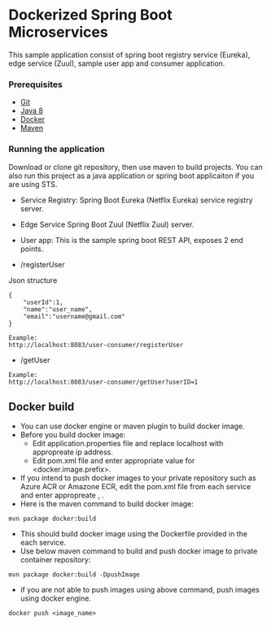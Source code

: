 # Dockerized Spring Boot Microservices

This sample application consist of spring boot registry service (Eureka), edge service (Zuul), sample user app and consumer application. 



### Prerequisites

- [Git](http://git-scm.com/downloads)
- [Java 8](http://www.oracle.com/technetwork/java/javase/downloads/jdk8-downloads-2133151.html)
- [Docker]( https://docs.docker.com/engine/installation/ )
- [Maven](https://maven.apache.org/install.html)

### Running the application

Download or clone git repository, then use maven to build projects. You can also run this project as a java application or spring boot applicaiton if you are using STS. 

- Service Registry:
Spring Boot Eureka (Netflix Eureka) service registry server.
- Edge Service
Spring Boot Zuul (Netflix Zuul) server. 
- User app:
This is the sample spring boot REST API, exposes 2 end points. 

 - /registerUser

Json structure

```
{
	"userId":1,
	"name":"user_name",
	"email":"username@gmail.com"	
}

Example:
http://localhost:8083/user-consumer/registerUser

```
 - /getUser

```
Example:
http://localhost:8083/user-consumer/getUser?userID=1

```

## Docker build

- You can use docker engine or maven plugin to build docker image.
- Before you build docker image:
   - Edit application.properties file and replace localhost with appropreate ip address.
   - Edit pom.xml file and enter appropriate value for <docker.image.prefix>.
- If you intend to push docker images to your private repository such as Azure ACR or Amazone ECR, edit the pom.xml file from each service and enter appropreate <serverId> , <repositoryUrl>.
- Here is the maven command to build docker image:

```
mvn package docker:build

```
- This should build docker image using the Dockerfile provided in the each service.  
- Use below maven command to build and push docker image to private container repository:

```
mvn package docker:build -DpushImage

```

- if you are not able to push images using above command, push images using docker engine.

```
docker push <image_name>

```